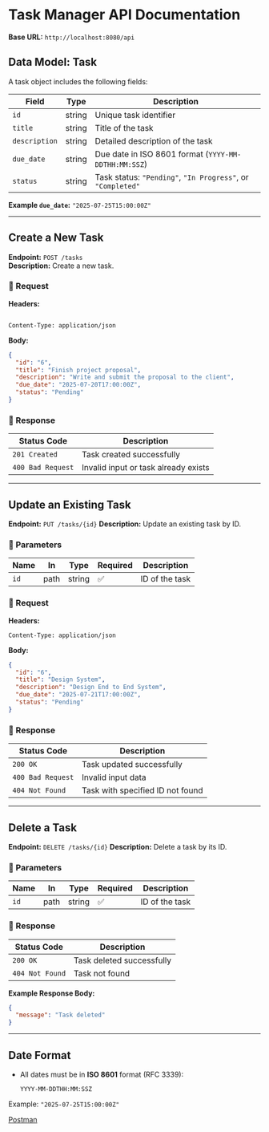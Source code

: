 
# Task Manager API Documentation

**Base URL:** `http://localhost:8080/api`


## Data Model: Task

A task object includes the following fields:

| Field        | Type   |Description                                                          |
|--------------|--------|--------------------------------------------------------------------------------|
| `id`         | string | Unique task identifier                                               |
| `title`      | string | Title of the task                                                    |
| `description`| string | Detailed description of the task                                     |
| `due_date`   | string | Due date in ISO 8601 format (`YYYY-MM-DDTHH:MM:SSZ`)                 |
| `status`     | string | Task status: `"Pending"`, `"In Progress"`, or `"Completed"`          |

**Example `due_date`:** `"2025-07-25T15:00:00Z"`

---

## Create a New Task

**Endpoint:** `POST /tasks`  
**Description:** Create a new task.

### 🔹 Request

**Headers:**
```

Content-Type: application/json

````

**Body:**
```json
{
  "id": "6",
  "title": "Finish project proposal",
  "description": "Write and submit the proposal to the client",
  "due_date": "2025-07-20T17:00:00Z",
  "status": "Pending"
}
````

### 🔹 Response

| Status Code       | Description                          |
| ----------------- | ------------------------------------ |
| `201 Created`     | Task created successfully            |
| `400 Bad Request` | Invalid input or task already exists |

---

## Update an Existing Task

**Endpoint:** `PUT /tasks/{id}`
**Description:** Update an existing task by ID.

### 🔹 Parameters

| Name | In   | Type   | Required | Description    |
| ---- | ---- | ------ | -------- | -------------- |
| `id` | path | string | ✅        | ID of the task |

### 🔹 Request

**Headers:**

```
Content-Type: application/json
```

**Body:**

```json
{
  "id": "6",
  "title": "Design System",
  "description": "Design End to End System",
  "due_date": "2025-07-21T17:00:00Z",
  "status": "Pending"
}
```

### 🔹 Response

| Status Code       | Description                      |
| ----------------- | -------------------------------- |
| `200 OK`          | Task updated successfully        |
| `400 Bad Request` | Invalid input data               |
| `404 Not Found`   | Task with specified ID not found |

---

## Delete a Task

**Endpoint:** `DELETE /tasks/{id}`
**Description:** Delete a task by its ID.

### 🔹 Parameters

| Name | In   | Type   | Required | Description    |
| ---- | ---- | ------ | -------- | -------------- |
| `id` | path | string | ✅        | ID of the task |

### 🔹 Response

| Status Code     | Description               |
| --------------- | ------------------------- |
| `200 OK`        | Task deleted successfully |
| `404 Not Found` | Task not found            |

**Example Response Body:**

```json
{
  "message": "Task deleted"
}
```

---

## Date Format

* All dates must be in **ISO 8601** format (RFC 3339):

  ```
  YYYY-MM-DDTHH:MM:SSZ
  ```

Example: `"2025-07-25T15:00:00Z"`

[Postman](https://documenter.getpostman.com/view/46771916/2sB34ijf71)
